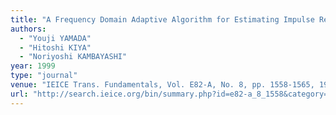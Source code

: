 ```yaml
---
title: "A Frequency Domain Adaptive Algorithm for Estimating Impulse Response with Flat Delay and Dispersive Response Region"
authors:
  - "Youji YAMADA"
  - "Hitoshi KIYA"
  - "Noriyoshi KAMBAYASHI"
year: 1999
type: "journal"
venue: "IEICE Trans. Fundamentals, Vol. E82-A, No. 8, pp. 1558-1565, 1999-08-01."
url: "http://search.ieice.org/bin/summary.php?id=e82-a_8_1558&category=A&year=1999&lang=E&abst="
---
```

